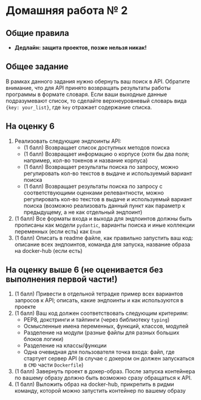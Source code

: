 # Домашняя работа № 2
## Общие правила
- **Дедлайн: защита проектов, позже нельзя никак!**

## Общее задание
В рамках данного задания нужно обернуть ваш поиск в API. Обратите внимание, что для API принято возвращать результаты работы программы в формате словаря. Если ваши выходные данные подразумевают список, то сделайте верхнеуровневый словарь вида `{key: your_list}`, где `key` отражает содержание списка.

## На оценку 6 
1. Реализовать следующие эндпоинты API:
    - (1 балл) Возвращает список доступных методов поиска
    - (1 балл) Возвращает информацию о корпусе (хотя бы два поля; например, кол-во токенов и название корпуса)
    - (1 балл) Возвращает результаты поиска по запросу, можно регулировать кол-во текстов в выдаче и используемый вариант поиска
    - (1 балл) Возвращает результаты поиска по запросу с соответствующими оценками релевантности, можно регулировать кол-во текстов в выдаче и используемый вариант поиска (возможно реализовать данный пункт как параметр к предыдущему, а не как отдельный эндпоинт)
2. (1 балл) Все форматы входа и выхода для эндпоинтов должны быть прописаны как модели `pydantic`, варианты поиска и иные коллекции переменных (если есть) как `Enum`
3. (1 балл) Описать в readme файле, как правильно запустить ваш код: описание всех эндпоинтов, команда для запуска, название образа на docker-hub (если есть)

## На оценку выше 6 (не оценивается без выполнения первой части!)
1. (1 балл) Привести в отдельной тетрадке пример всех вариантов запросов к API; описать, какие эндпоинты и как используются в проекте
2. (1 балл) Ваш код должен соответствовать следующим критериям:
    - PEP8, докстринги и тайпинги (через библиотеку `typing`)
    - Осмысленные имена переменных, функций, классов, модулей
    - Разделение на модули (разные файлы для разных больших блоков логики)
    - Разделение на классы/функции
    - Одна очевидная для пользователя точка входа: файл, где стартует сервер API (в случае с докером он должен запускаться в `CMD` части `Dockerfile`)
3. (1 балл) Завернуть проект в докер-образ. После запуска контейнера по вашему образу должно быть возможно сразу обращаться к API.
4. (1 балл) Выложить образ на docker-hub, прикрепить в ридми команду, которой можно запустить контейнер по вашему образу
